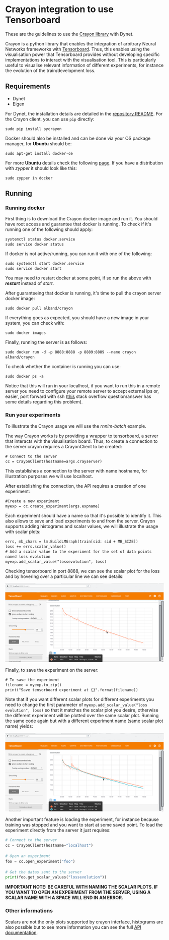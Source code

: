 # Crayon integration to use Tensorboard

These are the guidelines to use the [Crayon library](https://github.com/torrvision/crayon) with Dynet.

Crayon is a python library that enables the integration of arbitrary Neural Networks frameworks with [Tensorboard](https://www.tensorflow.org/get_started/summaries_and_tensorboard). Thus, this enables using the visualisation power that Tensorboard
provides without developing specific implementations to interact with the visualisation tool.
This is particularly useful to visualise relevant information of different experiments, for instance the evolution of the train/development loss.


## Requirements
- Dynet
- Eigen

For Dynet, the installation details are detailed in the [repository README](../../../README.md). For the Crayon client, you can use `pip` directly:

    sudo pip install pycrayon

Docker should also be installed and can be done via your OS package manager, for **Ubuntu** should be:

    sudo apt-get install docker-ce
For more **Ubuntu** details check the following [page](https://docs.docker.com/engine/installation/linux/docker-ce/ubuntu/#install-using-the-repository). If you have a distribution with *zypper* it should look like this:

    sudo zypper in docker

## Running

### Running docker
First thing is to download the Crayon docker image and run it. You should have root access and guarantee that docker is running. To check if it's running one of the following should apply:

    systemctl status docker.service
    sudo service docker status

 If docker is not active/running, you can run it with one of the following:

    sudo systemctl start docker.service
    sudo service docker start

You may need to restart docker at some point, if so run the above with ***restart*** instead of *start*.

After guaranteeing that docker is running, it's time to pull the crayon server docker image:

    sudo docker pull alband/crayon
If everything goes as expected, you should have a new image in your system, you can check with:

    sudo docker images
Finally, running the server is as follows:

    sudo docker run -d -p 8888:8888 -p 8889:8889 --name crayon alband/crayon

To check whether the container is running you can use:

    sudo docker ps -a
Notice that this will run in your localhost, if you want to run this in a remote server you need to configure your remote server to accept external ips or, easier, port forward with ssh ([this](https://stackoverflow.com/questions/37987839/how-can-i-run-tensorboard-on-a-remote-server) stack overflow question/answer has some details regarding this problem).

### Run your experiments
To illustrate the Crayon usage we will use the *rnnlm-batch* example.

The way Crayon works is by providing a wrapper to tensorboard, a server that interacts with the visualisation board. Thus, to create a connection to the server
crayon requires a CrayonClient to be created:

```
# Connect to the server
cc = CrayonClient(hostname=args.crayserver)
```

This establishes a connection to the server with name hostname, for illustration purposes we will use localhost.

After establishing the connection, the API requires a creation of one experiment:

```
#Create a new experiment
myexp = cc.create_experiment(args.expname)
```

Each experiment should have a name so that it's possible to identify it. This also allows to save and load experiments to and from the server.
Crayon supports adding histograms and scalar values, we will illustrate the usage with scalar plots:
```
errs, mb_chars = lm.BuildLMGraph(train[sid: sid + MB_SIZE])
loss += errs.scalar_value()
# Add a scalar value to the experiment for the set of data points named loss evolution
myexp.add_scalar_value("lossevolution", loss)
```

Checking tensorboard in port 8888, we can see the scalar plot for the loss and by hovering over a particular line we can see details:

![FOO experiment scalar lossevolution plot](tensorboardexample.png)

Finally, to save the experiment on the server:
```
# To save the experiment
filename = myexp.to_zip()
print("Save tensorboard experiment at {}".format(filename))
```

Note that if you want different scalar plots for different experiments you need to change the first parameter of ```myexp.add_scalar_value("loss evolution", loss)``` so that it matches the scalar plot you desire, otherwise the different experiment will be plotted over the same scalar plot.
Running the same code again but with a different experiment name (same scalar plot name) yields:

![FOO and BAR experiments scalar lossevolution plot](tensorboardexample2.png)

Another important feature is loading the experiment, for instance because training was stopped and you want to start at some saved point. To load the experiment directly from the server it just requires:
```python
# Connect to the server
cc = CrayonClient(hostname="localhost")

# Open an experiment
foo = cc.open_experiment("foo")

# Get the datas sent to the server
print(foo.get_scalar_values("lossevolution"))
```

**IMPORTANT NOTE: BE CAREFUL WITH NAMING THE SCALAR PLOTS. IF YOU WANT TO OPEN AN EXPERIMENT FROM THE SERVER, USING A SCALAR NAME WITH A SPACE WILL END IN AN ERROR.**

### Other informations
Scalars are not the only plots supported by crayon interface, histograms are also possible but to see more information you can see the full [API documentation](https://github.com/torrvision/crayon/blob/master/doc/specs.md).

